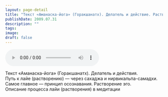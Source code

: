 ```yaml
---
layout: page-detail
title: "Текст «Аманаска-йога» (Горакшанатх). Делатель и действие. Растворение эго"
publishDate: 2009.07.31
description: ""
tags:
image:
draft: false
---
```


<audio title="2009.07.31 - Текст «Аманаска-йога» (Горакшанатх). Делатель и действие. Растворение эго.mp3" src="/upload/iblock/f42/f42a33baf724704cd14663146b7ebc41.mp3" controls=""></audio>

 Текст «Аманаска-йога» (Горакшанатх). Делатель и действия.  
 Путь к лайе (растворению) — через сахаджа и нирвикальпа-самадхи.  
 Самое главное — принцип осознавания. Растворение эго.  
 Описание процесса лайи (растворения) в медитации   

  
